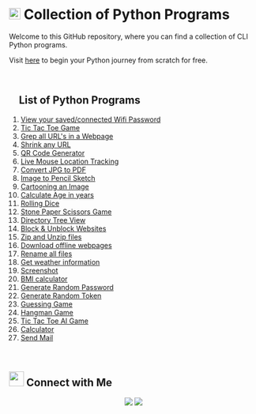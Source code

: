 # <img src="https://i.pinimg.com/originals/ca/00/60/ca0060f3414e6e20b75983acddafad53.gif" width="23"> Collection of Python Programs

Welcome to this GitHub repository, where you can find a collection of CLI Python programs.

Visit [here](https://github.com/s-a-r-a-t-h/Collection-of-Python-Programs/tree/main/Start%20your%20Python%20Journey) to begin your Python journey from scratch for free.

<br>

## <img src="https://user-images.githubusercontent.com/86669668/171820956-cf171296-cc01-4827-ac4a-45ff3f91ff13.gif" width="15"/> List of Python Programs

1. [View your saved/connected Wifi Password](https://github.com/s-a-r-a-t-h/Collection-of-Python-Programs/blob/main/Find%20Wifi%20Password.py)
2. [Tic Tac Toe Game](https://github.com/s-a-r-a-t-h/Collection-of-Python-Programs/blob/main/Tic%20Tac%20Toe%20game.py)
3. [Grep all URL's in a Webpage](https://github.com/s-a-r-a-t-h/Collection-of-Python-Programs/blob/main/Grep%20all%20URL's%20in%20a%20Webpage.py)
4. [Shrink any URL](https://github.com/s-a-r-a-t-h/Collection-of-Python-Programs/blob/main/Shrink%20URL.py)
5. [QR Code Generator](https://github.com/s-a-r-a-t-h/Collection-of-Python-Programs/blob/main/QR%20Code%20generator.py)
6. [Live Mouse Location Tracking](https://github.com/s-a-r-a-t-h/Collection-of-Python-Programs/blob/main/Live%20Mouse%20locator.py)
7. [Convert JPG to PDF](https://github.com/s-a-r-a-t-h/Collection-of-Python-Programs/blob/main/Convert%20JPG%20to%20PDF.py)
8. [Image to Pencil Sketch](https://github.com/s-a-r-a-t-h/Collection-of-Python-Programs/blob/main/Img%20to%20Pencil%20Sketch.py)
9. [Cartooning an Image](https://github.com/s-a-r-a-t-h/Collection-of-Python-Programs/blob/main/Cartooning%20an%20Image.py)
10. [Calculate Age in years](https://github.com/s-a-r-a-t-h/Collection-of-Python-Programs/blob/main/Calculate%20Age.py)
11. [Rolling Dice](https://github.com/s-a-r-a-t-h/Collection-of-Python-Programs/blob/main/Rolling_a_dice.py)
12. [Stone Paper Scissors Game](https://github.com/s-a-r-a-t-h/Collection-of-Python-Programs/blob/main/Stone_Paper_Scissor.py) 
13. [Directory Tree View](https://github.com/s-a-r-a-t-h/Collection-of-Python-Programs/blob/main/Directory_Tree_View.py)
14. [Block & Unblock Websites](https://github.com/s-a-r-a-t-h/Collection-of-Python-Programs/blob/main/block_unblock_website.py)
15. [Zip and Unzip files](https://github.com/sarath-pm/Collection-of-Python-Programs/blob/main/Zip%20%26%20unzip%20files.py)
16. [Download offline webpages](https://github.com/sarath-pm/Collection-of-Python-Programs/blob/main/download_offline_webpage.py)
17. [Rename all files](https://github.com/sarath-pm/Collection-of-Python-Programs/blob/main/Rename_all_files.py)
18. [Get weather information](https://github.com/sarath-pm/Collection-of-Python-Programs/blob/main/Weather_information.py)
19. [Screenshot](https://github.com/sarath-pm/Collection-of-Python-Programs/blob/main/take_screenshot.py)
20. [BMI calculator](https://github.com/sarath-pm/Collection-of-Python-Programs/blob/main/BMI_calculator.py)
21. [Generate Random Password](https://github.com/sarath-pm/Collection-of-Python-Programs/blob/main/Generate_Random_Password.py)
22. [Generate Random Token](https://github.com/sarath-pm/Collection-of-Python-Programs/blob/main/Generate_Random_Token.py)
23. [Guessing Game](https://github.com/sarath-pm/Collection-of-Python-Programs/blob/main/guessing_game.py)
24. [Hangman Game](https://github.com/sarath-pm/Collection-of-Python-Programs/blob/main/hangman_game.py)
25. [Tic Tac Toe AI Game](https://github.com/sarath-pm/Collection-of-Python-Programs/blob/main/tic_tac_toe_ai.py)
26. [Calculator](https://github.com/sarath-pm/Collection-of-CLI-Python-Programs/blob/main/calculator.py)
27. [Send Mail](https://github.com/sarath-pm/Collection-of-CLI-Python-Programs/blob/main/send_email.py)

<br>

## <img src="https://media.giphy.com/media/LnQjpWaON8nhr21vNW/giphy.gif" width='30'> Connect with Me

<p align="center">
<a href="mailto:sarath2375@gmail.com"><img src="https://img.shields.io/badge/Gmail-D14836?style=for-the-badge&logo=gmail&logoColor=white"/></a>
<a href="https://www.linkedin.com/in/sarath-p-m/"><img src="https://img.shields.io/badge/LinkedIn-0077B5?style=for-the-badge&logo=linkedin&logoColor=white"/></a>
</p>
